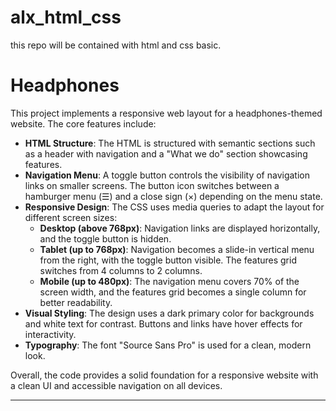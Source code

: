 # alx_html_css
this repo will be contained with html and css basic.

# Headphones
This project implements a responsive web layout for a headphones-themed website. The core features include:

- **HTML Structure**: The HTML is structured with semantic sections such as a header with navigation and a "What we do" section showcasing features.
- **Navigation Menu**: A toggle button controls the visibility of navigation links on smaller screens. The button icon switches between a hamburger menu (☰) and a close sign (×) depending on the menu state.
- **Responsive Design**: The CSS uses media queries to adapt the layout for different screen sizes:
  - **Desktop (above 768px)**: Navigation links are displayed horizontally, and the toggle button is hidden.
  - **Tablet (up to 768px)**: Navigation becomes a slide-in vertical menu from the right, with the toggle button visible. The features grid switches from 4 columns to 2 columns.
  - **Mobile (up to 480px)**: The navigation menu covers 70% of the screen width, and the features grid becomes a single column for better readability.
- **Visual Styling**: The design uses a dark primary color for backgrounds and white text for contrast. Buttons and links have hover effects for interactivity.
- **Typography**: The font "Source Sans Pro" is used for a clean, modern look.

Overall, the code provides a solid foundation for a responsive website with a clean UI and accessible navigation on all devices.

---

